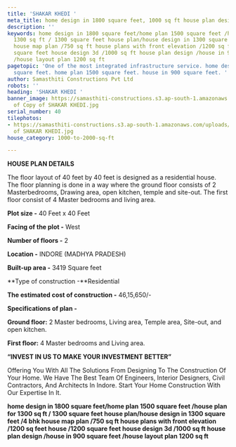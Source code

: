 ```yaml
---
title: 'SHAKAR KHEDI '
meta_title: home design in 1800 square feet, 1000 sq ft house plan design
description: ''
keywords: home design in 1800 square feet/home plan 1500 square feet /house plan for
  1300 sq ft / 1300 square feet house plan/house design in 1300 square feet /4 bhk
  house map plan /750 sq ft house plans with front elevation /1200 sq feet house /1200
  square feet house design 3d /1000 sq ft house plan design /house in 900 square feet
  /house layout plan 1200 sq ft
pagetopic: 'One of the most integrated infrastructure service. home design in 1800
  square feet. home plan 1500 square feet. house in 900 square feet. '
author: Samasthiti Constructions Pvt Ltd
robots: ''
heading: 'SHAKAR KHEDI '
banner_image: https://samasthiti-constructions.s3.ap-south-1.amazonaws.com/uploads/Copy
  of Copy of SHAKAR KHEDI.jpg
serial_number: 40
tilephotos:
- https://samasthiti-constructions.s3.ap-south-1.amazonaws.com/uploads/Copy of Copy
  of SHAKAR KHEDI.jpg
house_category: 1000-to-2000-sq-ft

---
```

**HOUSE PLAN DETAILS**

The floor layout of 40 feet by 40 feet is designed as a residential house. The floor planning is done in a way where the ground floor consists of 2 Masterbedrooms, Drawing area, open kitchen, temple and site-out. The first floor consist of 4 Master bedrooms and living area.

**Plot size -** 40 Feet x 40 Feet

**Facing of the plot -** West

**Number of floors -** 2

**Location -** INDORE (MADHYA PRADESH)

**Built-up area -** 3419 Square feet

**Type of construction -**Residential

**The estimated cost of construction -** 46,15,650/-

**Specifications of plan -**

**Ground floor:** 2 Master bedrooms, Living area, Temple area, Site-out, and open kitchen.

**First floor:** 4 Master bedrooms and Living area.

**“INVEST IN US TO MAKE YOUR INVESTMENT BETTER”**

Offering You With All The Solutions From Designing To The Construction Of Your Home. We Have The Best Team Of Engineers, Interior Designers, Civil Contractors, And Architects In Indore. Start Your Home Construction With Our Expertise In It.

**home design in 1800 square feet/home plan 1500 square feet /house plan for 1300 sq ft / 1300 square feet house plan/house design in 1300 square feet /4 bhk house map plan /750 sq ft house plans with front elevation /1200 sq feet house /1200 square feet house design 3d /1000 sq ft house plan design /house in 900 square feet /house layout plan 1200 sq ft**